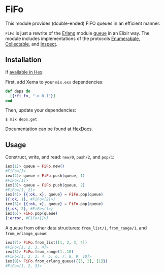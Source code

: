 # FiFo

This module provides (double-ended) FIFO queues in an efficient manner.

`FiFo` is just a rewrite of the [Erlang](erl) module [queue](erl_queue) in an
Elixir way. The module includes implementations of the protocols
[Enumerabale](enumerable), [Collectable](collectable), and [Inspect](inspect).

## Installation

If [available in Hex](https://hex.pm/docs/publish):

First, add Xema to your `mix.exs` dependencies:

```elixir
def deps do
  [{:fi_fo, "~> 0.1"}]
end
```

Then, update your dependencies:

```Shell
$ mix deps.get
```

Documentation can be found at [HexDocs](fi_fo).

## Usage

Construct, write, and read: `new/0`, `push/2`, and `pop/1`:
```elixir
iex(1)> queue = FiFo.new()
#FiFo<[]>
iex(2)> queue = FiFo.push(queue, 1)
#FiFo<[1]>
iex(3)> queue = FiFo.push(queue, 2)
#FiFo<[1, 2]>
iex(4)> {{:ok, x}, queue} = FiFo.pop(queue)
{{:ok, 1}, #FiFo<[2]>}
iex(5)> {{:ok, x}, queue} = FiFo.pop(queue)
{{:ok, 2}, #FiFo<[]>}
iex(6)> FiFo.pop(queue)
{:error, #FiFo<[]>}
```
A queue from other data structures: `from_list/1`, `from_range/1`, and
`from_erlange_queue`:
```elixir
iex(7)> FiFo.from_list([1, 2, 3, 4])
#FiFo<[1, 2, 3, 4]>
iex(8)> FiFo.from_range(1..10)
#FiFo<[1, 2, 3, 4, 5, 6, 7, 8, 9, 10]>
iex(9)> FiFo.from_erlang_queue({[3, 2], [1]})
#FiFo<[1, 2, 3]>
```

[erl]: https://www.erlang.org/
[erl_queue]: http://erlang.org/doc/man/queue.html
[enumerable]: https://hexdocs.pm/elixir/Enumerable.html
[collectable]: https://hexdocs.pm/elixir/Collectable.html
[inspect]: https://hexdocs.pm/elixir/Inspect.html
[fi_fo]: https://hexdocs.pm/fi_fo/api-reference.html

